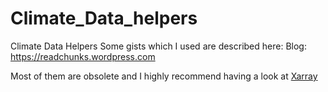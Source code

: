 # Climate_Data_helpers
Climate Data Helpers
Some gists which I used are described here:
Blog: https://readchunks.wordpress.com

Most of them are obsolete and I highly recommend having a look at [Xarray](xarray.pydata.org)
